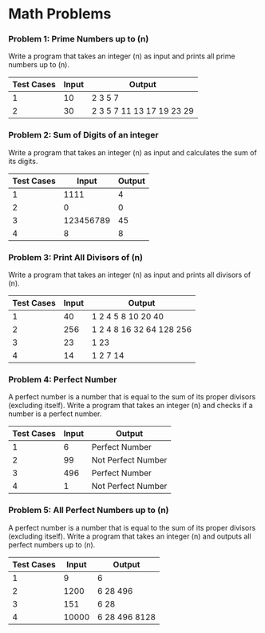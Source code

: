 # Math Problems

### Problem 1: Prime Numbers up to \(n\)
Write a program that takes an integer \(n\) as input and prints all prime numbers up to \(n\).

| Test Cases | **Input** | **Output** |
|------------|-----------|------------|
| 1          | 10        | 2 3 5 7    |
| 2          | 30        | 2 3 5 7 11 13 17 19 23 29 |

### Problem 2: Sum of Digits of an integer
Write a program that takes an integer \(n\) as input and calculates the sum of its digits.

| Test Cases | **Input**   | **Output** |
|------------|-------------|------------|
| 1          | 1111        | 4          |
| 2          | 0           | 0          |
| 3          | 123456789   | 45         |
| 4          | 8           | 8          |

### Problem 3: Print All Divisors of \(n\)
Write a program that takes an integer \(n\) as input and prints all divisors of \(n\).

| Test Cases | **Input** | **Output** |
|------------|-----------|------------|
| 1          | 40        | 1 2 4 5 8 10 20 40 |
| 2          | 256       | 1 2 4 8 16 32 64 128 256 |
| 3          | 23        | 1 23      |
| 4          | 14        | 1 2 7 14  |

### Problem 4: Perfect Number
A perfect number is a number that is equal to the sum of its proper divisors (excluding itself). Write a program that takes an integer \(n\) and checks if a number is a perfect number.

| Test Cases | **Input** | **Output**         |
|------------|-----------|--------------------|
| 1          | 6         | Perfect Number     |
| 2          | 99        | Not Perfect Number |
| 3          | 496       | Perfect Number     |
| 4          | 1         | Not Perfect Number |

### Problem 5: All Perfect Numbers up to \(n\)
A perfect number is a number that is equal to the sum of its proper divisors (excluding itself). Write a program that takes an integer \(n\) and outputs all perfect numbers up to \(n\).

| Test Cases | **Input** | **Output**               |
|------------|-----------|--------------------------|
| 1          | 9         | 6                        |
| 2          | 1200      | 6 28 496                 |
| 3          | 151       | 6 28                     |
| 4          | 10000     | 6 28 496 8128            |
